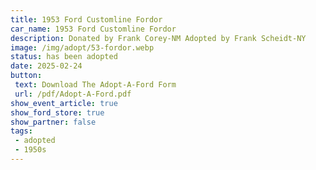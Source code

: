 ```yaml
---
title: 1953 Ford Customline Fordor
car_name: 1953 Ford Customline Fordor
description: Donated by Frank Corey-NM Adopted by Frank Scheidt-NY
image: /img/adopt/53-fordor.webp
status: has been adopted
date: 2025-02-24
button: 
 text: Download The Adopt-A-Ford Form
 url: /pdf/Adopt-A-Ford.pdf
show_event_article: true
show_ford_store: true
show_partner: false
tags: 
 - adopted
 - 1950s
---
```


